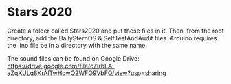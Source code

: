 Stars 2020
==========

Create a folder called Stars2020 and put these files in it. 
Then, from the root directory, add the BallySternOS & SelfTestAndAudit files.
Arduino requires the .ino file be in a directory with the same name.

The sound files can be found on Google Drive:
https://drive.google.com/file/d/1rbLA-aZqXULq8KrAlTwHowQ2WFO9VbFQ/view?usp=sharing

